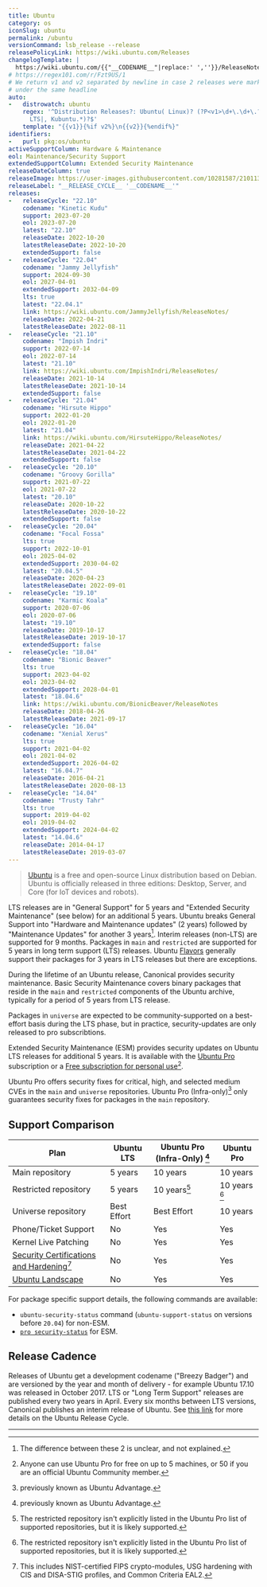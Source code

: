 ```yaml
---
title: Ubuntu
category: os
iconSlug: ubuntu
permalink: /ubuntu
versionCommand: lsb_release --release
releasePolicyLink: https://wiki.ubuntu.com/Releases
changelogTemplate: |
  https://wiki.ubuntu.com/{{"__CODENAME__"|replace:' ',''}}/ReleaseNotes/ChangeSummary/__LATEST__/
# https://regex101.com/r/Fzt9US/1
# We return v1 and v2 separated by newline in case 2 releases were marked
# under the same headline
auto:
-   distrowatch: ubuntu
    regex: '^Distribution Releases?: Ubuntu( Linux)? (?P<v1>\d+\.\d+\.?\d+)(, (?P<v2>\d+\.\d+\.?\d+))?(
      LTS|, Kubuntu.*)?$'
    template: "{{v1}}{%if v2%}\n{{v2}}{%endif%}"
identifiers:
-   purl: pkg:os/ubuntu
activeSupportColumn: Hardware & Maintenance
eol: Maintenance/Security Support
extendedSupportColumn: Extended Security Maintenance
releaseDateColumn: true
releaseImage: https://user-images.githubusercontent.com/10281587/210113332-7a65b33c-c900-429a-8e73-83cefcb4e684.png
releaseLabel: "__RELEASE_CYCLE__ '__CODENAME__'"
releases:
-   releaseCycle: "22.10"
    codename: "Kinetic Kudu"
    support: 2023-07-20
    eol: 2023-07-20
    latest: "22.10"
    releaseDate: 2022-10-20
    latestReleaseDate: 2022-10-20
    extendedSupport: false
-   releaseCycle: "22.04"
    codename: "Jammy Jellyfish"
    support: 2024-09-30
    eol: 2027-04-01
    extendedSupport: 2032-04-09
    lts: true
    latest: "22.04.1"
    link: https://wiki.ubuntu.com/JammyJellyfish/ReleaseNotes/
    releaseDate: 2022-04-21
    latestReleaseDate: 2022-08-11
-   releaseCycle: "21.10"
    codename: "Impish Indri"
    support: 2022-07-14
    eol: 2022-07-14
    latest: "21.10"
    link: https://wiki.ubuntu.com/ImpishIndri/ReleaseNotes/
    releaseDate: 2021-10-14
    latestReleaseDate: 2021-10-14
    extendedSupport: false
-   releaseCycle: "21.04"
    codename: "Hirsute Hippo"
    support: 2022-01-20
    eol: 2022-01-20
    latest: "21.04"
    link: https://wiki.ubuntu.com/HirsuteHippo/ReleaseNotes/
    releaseDate: 2021-04-22
    latestReleaseDate: 2021-04-22
    extendedSupport: false
-   releaseCycle: "20.10"
    codename: "Groovy Gorilla"
    support: 2021-07-22
    eol: 2021-07-22
    latest: "20.10"
    releaseDate: 2020-10-22
    latestReleaseDate: 2020-10-22
    extendedSupport: false
-   releaseCycle: "20.04"
    codename: "Focal Fossa"
    lts: true
    support: 2022-10-01
    eol: 2025-04-02
    extendedSupport: 2030-04-02
    latest: "20.04.5"
    releaseDate: 2020-04-23
    latestReleaseDate: 2022-09-01
-   releaseCycle: "19.10"
    codename: "Karmic Koala"
    support: 2020-07-06
    eol: 2020-07-06
    latest: "19.10"
    releaseDate: 2019-10-17
    latestReleaseDate: 2019-10-17
    extendedSupport: false
-   releaseCycle: "18.04"
    codename: "Bionic Beaver"
    lts: true
    support: 2023-04-02
    eol: 2023-04-02
    extendedSupport: 2028-04-01
    latest: "18.04.6"
    link: https://wiki.ubuntu.com/BionicBeaver/ReleaseNotes
    releaseDate: 2018-04-26
    latestReleaseDate: 2021-09-17
-   releaseCycle: "16.04"
    codename: "Xenial Xerus"
    lts: true
    support: 2021-04-02
    eol: 2021-04-02
    extendedSupport: 2026-04-02
    latest: "16.04.7"
    releaseDate: 2016-04-21
    latestReleaseDate: 2020-08-13
-   releaseCycle: "14.04"
    codename: "Trusty Tahr"
    lts: true
    support: 2019-04-02
    eol: 2019-04-02
    extendedSupport: 2024-04-02
    latest: "14.04.6"
    releaseDate: 2014-04-17
    latestReleaseDate: 2019-03-07
---
```


>[Ubuntu](https://ubuntu.com) is a free and open-source Linux distribution based on Debian. Ubuntu is officially released in three editions: Desktop, Server, and Core (for IoT devices and robots).

LTS releases are in "General Support" for 5 years and "Extended Security Maintenance" (see below) for an additional 5 years. Ubuntu breaks General Support into "Hardware and Maintenance updates" (2 years) followed by "Maintenance Updates" for another 3 years[^5]. Interim releases (non-LTS) are supported for 9 months. Packages in `main` and `restricted` are supported for 5 years in long term support (LTS) releases. Ubuntu [Flavors](https://wiki.ubuntu.com/UbuntuFlavors) generally support their packages for 3 years in LTS releases but there are exceptions.

During the lifetime of an Ubuntu release, Canonical provides security maintenance. Basic Security Maintenance covers binary packages that reside in the `main` and `restricted` components of the Ubuntu archive, typically for a period of 5 years from LTS release.

Packages in `universe` are expected to be community-supported on a best-effort basis during the LTS phase, but in practice, security-updates are only released to pro subscribtions.

Extended Security Maintenance (ESM) provides security updates on Ubuntu LTS releases for additional 5 years. It is available with the [Ubuntu Pro](https://ubuntu.com/pro) subscription or a [Free subscription for personal use](https://ubuntu.com/blog/ubuntu-pro-beta-release)[^4].

Ubuntu Pro offers security fixes for critical, high, and selected medium CVEs in the `main` and `universe` repositories. Ubuntu Pro (Infra-only)[^1] only guarantees security fixes for packages in the `main` repository.

## Support Comparison

Plan | Ubuntu LTS | Ubuntu Pro (Infra-Only) [^1] | Ubuntu Pro
-----|------------|------------------------------|-----------
Main repository | 5 years | 10 years             | 10 years
Restricted repository | 5 years | 10 years[^2]   |10 years [^2]
Universe repository | Best Effort | Best Effort | 10 years 
Phone/Ticket Support | No | Yes | Yes
Kernel Live Patching | No  | Yes | Yes
[Security Certifications and Hardening](https://ubuntu.com/security/certifications)[^3] | No | Yes | Yes
[Ubuntu Landscape](https://ubuntu.com/landscape) | No | Yes | Yes

For package specific support details, the following commands are available:

- `ubuntu-security-status` command (`ubuntu-support-status` on versions before `20.04`) for non-ESM.
- [`pro security-status`](https://manpages.ubuntu.com/manpages/kinetic/en/man1/ubuntu-advantage.1.html) for ESM.

## Release Cadence

Releases of Ubuntu get a development codename ("Breezy Badger") and are versioned by the year and month of delivery - for example Ubuntu 17.10 was released in October 2017. LTS or "Long Term Support" releases are published every two years in April. Every six months between LTS versions, Canonical publishes an interim release of Ubuntu. See [this link](https://ubuntu.com/about/release-cycle) for more details on the Ubuntu Release Cycle.

---

[^1]: previously known as Ubuntu Advantage.
[^2]: The restricted repository isn't explicitly listed in the Ubuntu Pro list of supported repositories, but it is likely supported.
[^3]: This includes NIST-certified FIPS crypto-modules, USG hardening with CIS and DISA-STIG profiles, and Common Criteria EAL2.
[^4]: Anyone can use Ubuntu Pro for free on up to 5 machines, or 50 if you are an official Ubuntu Community member.
[^5]: The difference between these 2 is unclear, and not explained.
